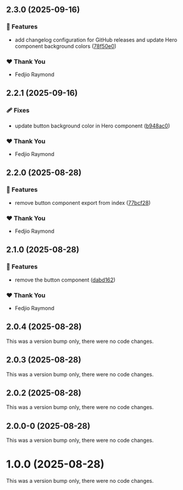 ## 2.3.0 (2025-09-16)

### 🚀 Features

- add changelog configuration for GitHub releases and update Hero component background colors ([78f50e0](https://github.com/Real-Music/react-monorepo/commit/78f50e0))

### ❤️ Thank You

- Fedjio Raymond

## 2.2.1 (2025-09-16)

### 🩹 Fixes

- update button background color in Hero component ([b948ac0](https://github.com/Real-Music/react-monorepo/commit/b948ac0))

### ❤️ Thank You

- Fedjio Raymond

## 2.2.0 (2025-08-28)

### 🚀 Features

- remove button component export from index ([77bcf28](https://github.com/Real-Music/react-monorepo/commit/77bcf28))

### ❤️ Thank You

- Fedjio Raymond

## 2.1.0 (2025-08-28)

### 🚀 Features

- remove the button component ([dabd162](https://github.com/Real-Music/react-monorepo/commit/dabd162))

### ❤️ Thank You

- Fedjio Raymond

## 2.0.4 (2025-08-28)

This was a version bump only, there were no code changes.

## 2.0.3 (2025-08-28)

This was a version bump only, there were no code changes.

## 2.0.2 (2025-08-28)

This was a version bump only, there were no code changes.

## 2.0.0-0 (2025-08-28)

This was a version bump only, there were no code changes.

# 1.0.0 (2025-08-28)

This was a version bump only, there were no code changes.